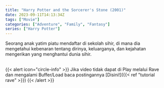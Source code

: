 ```yaml
---
title: "Harry Potter and the Sorcerer's Stone (2001)"
date: 2023-09-11T14:13:34Z
tags: ["Movie"]
categories: ["Adventure", "Family", "Fantasy"]
series: ["Harry Potter"]
---
```


Seorang anak yatim piatu mendaftar di sekolah sihir, di mana dia mengetahui kebenaran tentang dirinya, keluarganya, dan kejahatan mengerikan yang menghantui dunia sihir.

  <mux-player src="https://stream.mux.com/TpyRvcdMNKJ02LgiUDa5GaKsyF3YwmHJpNE3Qlb8ASjY.m3u8" metadata-video-title="mux-video" prefer-playback="mse" controls>
  </mux-player>
  <script src="https://cdn.jsdelivr.net/npm/@mux/mux-player"></script>
  
<!-- <video id="video-2" 
class="art-preview lazy video-js vjs-default-skin vjs-big-play-centered" 
controls preload="auto" 
width="640" 
height="240"
poster="https://www.themoviedb.org/t/p/original/cvNvWh3vpZHCCmuZ1g75H8iXuxi.jpg" 
data-setup='{ "example_option": true, "width": "auto", "height": "auto", "techOrder": ["html5","flash"] }' 
onseeked="true"> <source src="https://stream.mux.com/TpyRvcdMNKJ02LgiUDa5GaKsyF3YwmHJpNE3Qlb8ASjY.m3u8" type='video/mp4'> --> <!-- <source src="https://kp3d-my.sharepoint.com/personal/ryoo_kp3d_onmicrosoft_com/_layouts/15/download.aspx?share=EaAbsXW1q5xJu6h2qYE39CoBHd_VAiQHD7RhVT6pygRDXg" type='video/mp4'> -->
</video>
<br>
{{< alert icon="circle-info" >}}
Jika video tidak dapat di Play melalui Rave dan mengalami Buffer/Load baca postingannya [Disini!]({{< ref "tutorial rave" >}})
{{< /alert >}}